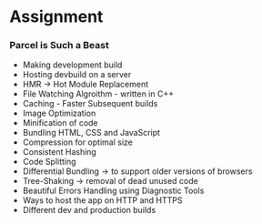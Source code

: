# Assignment

### Parcel is Such a Beast

- Making development build
- Hosting devbuild on a server
- HMR -> Hot Module Replacement
- File Watching Algroithm - written in C++
- Caching - Faster Subsequent builds
- Image Optimization
- Minification of code
- Bundling HTML, CSS and JavaScript
- Compression for optimal size
- Consistent Hashing
- Code Splitting
- Differential Bundling -> to support older versions of browsers
- Tree-Shaking -> removal of dead unused code
- Beautiful Errors Handling using Diagnostic Tools
- Ways to host the app on HTTP and HTTPS
- Different dev and production builds
